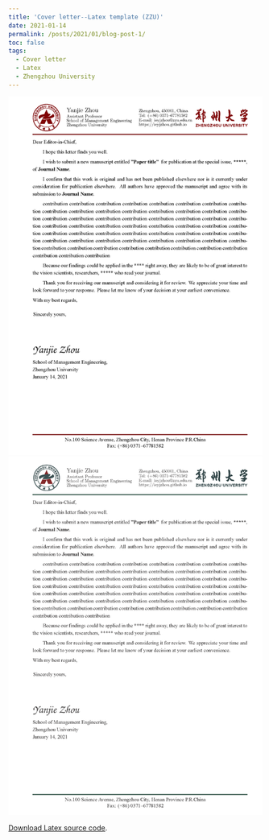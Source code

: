 ```yaml
---
title: 'Cover letter--Latex template (ZZU)'
date: 2021-01-14
permalink: /posts/2021/01/blog-post-1/
toc: false
tags:
  - Cover letter
  - Latex
  - Zhengzhou University
---
```


![im](https://raw.githubusercontent.com/ieyjzhou/Cover-letter--Latex-template/main/CoverLetter_red.png)
![im](https://raw.githubusercontent.com/ieyjzhou/Cover-letter--Latex-template/main/CoverLetter_blue.png)

                                                              
<a href="https://github.com/ieyjzhou/Cover-letter--Latex-template/archive/main.zip">Download Latex source code</a>. 

